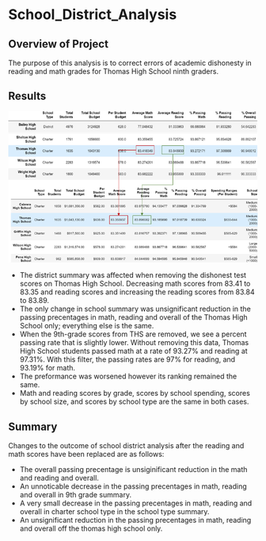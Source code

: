 # School_District_Analysis
## Overview of Project
The purpose of this analysis is to correct errors of academic dishonesty in reading and math grades for Thomas High School ninth graders.

## Results
![This is an image](https://github.com/fisher-n/School_District_Analysis/blob/main/Resources/d3.png)
- The district summary was affected when removing the dishonest test scores on Thomas High School. Decreasing math scores from 83.41 to 83.35 and reading scores and increasing the reading scores from 83.84 to 83.89.
- The only change in school summary was unsignificant reduction in the passing precentages in math, reading and overall of the Thomas High School only; everything else is the same.
- When the 9th-grade scores from THS are removed, we see a percent passing rate that is slightly lower. Without removing this data, Thomas High School students passed math at a rate of 93.27% and reading at 97.31%. With this filter, the passing rates are 97% for reading, and 93.19% for math.
- The preformance was worsened however its ranking remained the same.
- Math and reading scores by grade, scores by school spending, scores by school size, and scores by school type are the same in both cases.

## Summary
Changes to the outcome of school district analysis after the reading and math scores have been replaced are as follows:
- The overall passing precentage is unsiginificant reduction in the math and reading and overall.
- An unnoticable decrease in the passing precentages in math, reading and overall in 9th grade summary.
- A very small decrease in the passing precentages in math, reading and overall in charter school type in the school type summary.
- An unsignificant reduction in the passing precentages in math, reading and overall off the thomas high school only.
